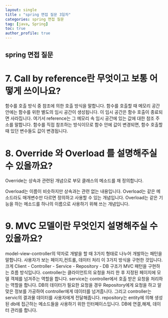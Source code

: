 ```yaml
---
layout: single
title : "spring 면접 질문 3일차"
categories: spring 면접 질문
tag: [java, Spring]
toc: true
author_profile: true
---
```


## spring 면접 질문

# 7.  Call by reference란 무엇이고 보통 어떻게 쓰이나요?

함수를 호출 방식 중 참조에 의한 호출 방식을 말합니다.
함수를 호출할 때 메모리 공간 안에는 함수를 위한 별도의 임시 공간이 생성됩니다.
이 임시 공간은 함수 호출이 종료되면 사라집니다.
여기서 reference는 그 메모리 속 임시 공간에 있는 값에 대한 참조 주소를 말합니다.
함수를 직접 참조하는 방식이므로 함수 안에 값이 변경되면, 함수 호출할 때 있던 변수들도 값이 변경됩니다.


# 8. Override 와 Overload 를 설명해주실 수 있을까요?

Override는 상속과 관련된 개념으로 부모 클래스의 메소드를 재 정의합니다.

Overload는 이름이 비슷하지만 상속과는 관련 없는 내용입니다.
Overload는 같은 메소드라도 매개변수만 다르면 정의하고 사용할 수 있는 개념입니다.
Overload는 같은 기능을 하는 메소드를 하나의 이름으로 사용하기 위해 쓰는 개념입니다.


# 9. MVC 모델이란 무엇인지 설명해주실 수 있을까요?

model-view-controller의 약자로 개발을 할 때 3가지 형태로 나누어 개발하는 패턴을 말합니다.
사용자가 보는 페이지,컨트롤, 데이터 처리 이 3가지 방식을 구현한 것입니다.
크게 Client - Controller - Service - Repository - DB 구조가 MVC 패턴을 구현하는 흐름 방식입니다.
controller는 클라이언트의 요청을 처리 한 후 지정된 페이지에 모델 객체를 넘겨주는 역할을 합니다.
service는 controller에서 호출 받은 요청을 처리하는 역할을 합니다.
DB의 데이터가 필요한 요청을 경우 Repository에게 요청을 하고  알맞은 정보를 가공하여 controller에게 데이터를 넘겨줍니다.
그리고 controller는 servic의 결과물 데이터를 사용자에게 전달해줍니다.
repository는 entity에 의해 생성된 db에 접근하는 메소드들을 사용하기 위한 인터페이스입니다.
DB에 연결,해제, 데이터 관리를 합니다.